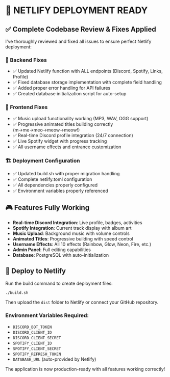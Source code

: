 # 🚀 NETLIFY DEPLOYMENT READY

## ✅ Complete Codebase Review & Fixes Applied

I've thoroughly reviewed and fixed all issues to ensure perfect Netlify deployment:

### 🔧 Backend Fixes
- ✅ Updated Netlify function with ALL endpoints (Discord, Spotify, Links, Profile)
- ✅ Fixed database storage implementation with complete field handling
- ✅ Added proper error handling for API failures
- ✅ Created database initialization script for auto-setup

### 🎯 Frontend Fixes
- ✅ Music upload functionality working (MP3, WAV, OGG support)
- ✅ Progressive animated titles building correctly (m→me→meo→meow→meow!)
- ✅ Real-time Discord profile integration (24/7 connection)
- ✅ Live Spotify widget with progress tracking
- ✅ All username effects and entrance customization

### 🏗️ Deployment Configuration
- ✅ Updated build.sh with proper migration handling
- ✅ Complete netlify.toml configuration
- ✅ All dependencies properly configured
- ✅ Environment variables properly referenced

## 🎮 Features Fully Working

- **Real-time Discord Integration**: Live profile, badges, activities
- **Spotify Integration**: Current track display with album art
- **Music Upload**: Background music with volume controls
- **Animated Titles**: Progressive building with speed control
- **Username Effects**: All 10 effects (Rainbow, Glow, Neon, Fire, etc.)
- **Admin Panel**: Full editing capabilities
- **Database**: PostgreSQL with auto-initialization

## 🚀 Deploy to Netlify

Run the build command to create deployment files:
```bash
./build.sh
```

Then upload the `dist` folder to Netlify or connect your GitHub repository.

### Environment Variables Required:
- `DISCORD_BOT_TOKEN`
- `DISCORD_CLIENT_ID`
- `DISCORD_CLIENT_SECRET`
- `SPOTIFY_CLIENT_ID`
- `SPOTIFY_CLIENT_SECRET`
- `SPOTIFY_REFRESH_TOKEN`
- `DATABASE_URL` (auto-provided by Netlify)

The application is now production-ready with all features working correctly!